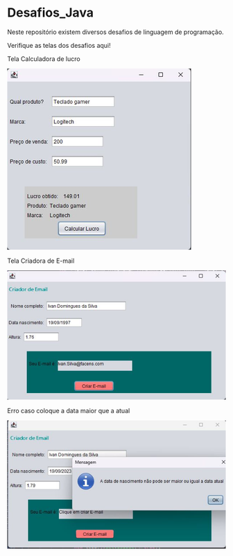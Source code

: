 # Desafios_Java
Neste repositório existem diversos desafios de linguagem de programação.

Verifique as telas dos desafios aqui!

Tela Calculadora de lucro


![This is an image](https://github.com/IvanSultano/Desafios_Java/blob/main/Tela_calculadoralucro.jpg?raw=true)


Tela Criadora de E-mail

![This is an image](https://github.com/IvanSultano/Desafios_Java/blob/main/Tela_criador_de_email.jpg?raw=true)

Erro caso coloque a data maior que a atual

![This is an image](https://github.com/IvanSultano/Desafios_Java/blob/main/Tela_erro_criador_de_email.jpg?raw=true)

